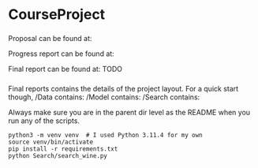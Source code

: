 # CourseProject

###
Proposal can be found at: 


Progress report can be found at: 


Final report can be found at: TODO


###
Final reports contains the details of the project layout.
For a quick start though, 
/Data contains:
/Model contains:
/Search contains:

Always make sure you are in the parent dir level as the README when you run any of the scripts.

```angular2html
python3 -m venv venv  # I used Python 3.11.4 for my own
source venv/bin/activate
pip install -r requirements.txt
python Search/search_wine.py 
```